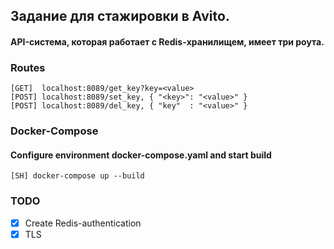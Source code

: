## Задание для стажировки в Avito.

#### API-система, которая работает с Redis-хранилищем, имеет три роута.

### Routes 
```
[GET]  localhost:8089/get_key?key=<value> 
[POST] localhost:8089/set_key, { "<key>": "<value>" }
[POST] localhost:8089/del_key, { "key"  : "<value>" }
```

### Docker-Compose
#### Configure environment docker-compose.yaml and start build
```
[SH] docker-compose up --build
```

### TODO
- [x] Create Redis-authentication
- [x] TLS